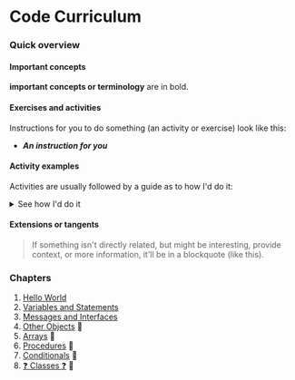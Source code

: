 # Code Curriculum

### Quick overview

#### Important concepts
**important concepts or terminology** are in bold.

#### Exercises and activities
Instructions for you to do something (an activity or exercise) look like this:

* _**An instruction for you**_

#### Activity examples
Activities are usually followed by a guide as to how I'd do it:

<details>
  <summary>See how I'd do it</summary>
  <p>

```
There's usually some code to execute in here. You can't generally copy-paste it though.
```
  </p>
</details>
<p></p>

#### Extensions or tangents

> If something isn't directly related, but might be interesting, provide context, or more information, it'll be in a blockquote (like this).

### Chapters

1. [Hello World](./1_hello_world.md)
1. [Variables and Statements](./2_variables_and_statements.md)
1. [Messages and Interfaces](./3_messages_and_interfaces.md)
1. [Other Objects](./4_other_objects.md) :construction:
1. [Arrays](./5_arrays.md) :construction:
1. [Procedures](./6_procedures.md) :construction:
1. [Conditionals](./7_conditionals.md) :construction:
1. [:question: Classes :question:](./8_maybe_classes.md) :construction: